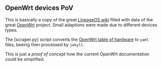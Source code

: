## OpenWrt devices PoV

This is basically a copy of the great [LineageOS
wiki](https://wiki.lineageos.org/) filled with data of the great
[OpenWrt](https://openwrt.org) project. Small adaptions were made due to
different devices types.

The [scraper.py] script converts the [OpenWrt table of
hardware](https://openwrt.org/toh/start) to `yaml` files, beeing then processed
by `jekyll`.

This is just a *proof of concept* how the current OpenWrt documentation could be
simplified.
